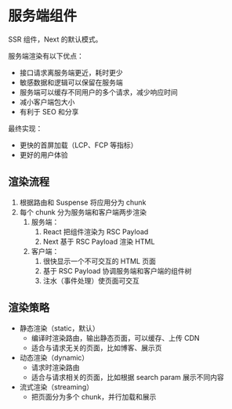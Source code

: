 # 服务端组件

SSR 组件，Next 的默认模式。

服务端渲染有以下优点：

- 接口请求离服务端更近，耗时更少
- 敏感数据和逻辑可以保留在服务端
- 服务端可以缓存不同用户的多个请求，减少响应时间
- 减小客户端包大小
- 有利于 SEO 和分享

最终实现：

- 更快的首屏加载（LCP、FCP 等指标）
- 更好的用户体验

## 渲染流程

1. 根据路由和 Suspense 将应用分为 chunk
2. 每个 chunk 分为服务端和客户端两步渲染
   1. 服务端：
      1. React 把组件渲染为 RSC Payload
      2. Next 基于 RSC Payload 渲染 HTML
   2. 客户端：
      1. 很快显示一个不可交互的 HTML 页面
      2. 基于 RSC Payload 协调服务端和客户端的组件树
      3. 注水（事件处理）使页面可交互

## 渲染策略

- 静态渲染（static，默认）
  - 编译时渲染路由，输出静态页面，可以缓存、上传 CDN
  - 适合与请求无关的页面，比如博客、展示页
- 动态渲染（dynamic）
  - 请求时渲染路由
  - 适合与请求相关的页面，比如根据 search param 展示不同内容
- 流式渲染（streaming）
  - 把页面分为多个 chunk，并行加载和展示
